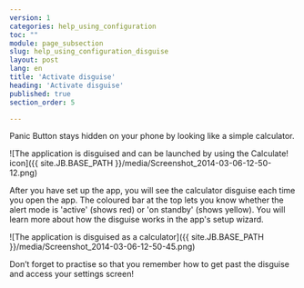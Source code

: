 ```yaml
---
version: 1
categories: help_using_configuration
toc: ""
module: page_subsection
slug: help_using_configuration_disguise
layout: post
lang: en
title: 'Activate disguise'
heading: 'Activate disguise'
published: true
section_order: 5

---
```


Panic Button stays hidden on your phone by looking like a simple calculator. 

![The application is disguised and can be launched by using the Calculate! icon]({{ site.JB.BASE_PATH }}/media/Screenshot_2014-03-06-12-50-12.png)

After you have set up the app, you will see the calculator disguise each time you open the app. The coloured bar at the top lets you know whether the alert mode is 'active' (shows red) or 'on standby' (shows yellow).  You will learn more about how the disguise works in the app's setup wizard. 

![The application is disguised as a calculator]({{ site.JB.BASE_PATH }}/media/Screenshot_2014-03-06-12-50-45.png)

Don’t forget to practise so that you remember how to get past the disguise and access your settings screen!